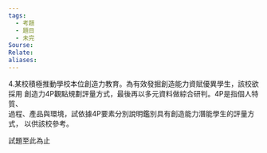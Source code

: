 ```yaml
---
tags:
  - 考題
  - 題目
  - 未完
Sourse:
Relate: 
aliases:
---
```

4.某校積極推動學校本位創造力教育。為有效發掘創造能力資賦優異學生，該校欲採用
創造力4P觀點規劃評量方式，最後再以多元資料做綜合研判。4P是指個人特質、    
過程、產品與環境，試依據4P要素分別說明鑑別具有創造能力潛能學生的評量方式，
以供該校參考。 
 
 
 
 
試題至此為止 